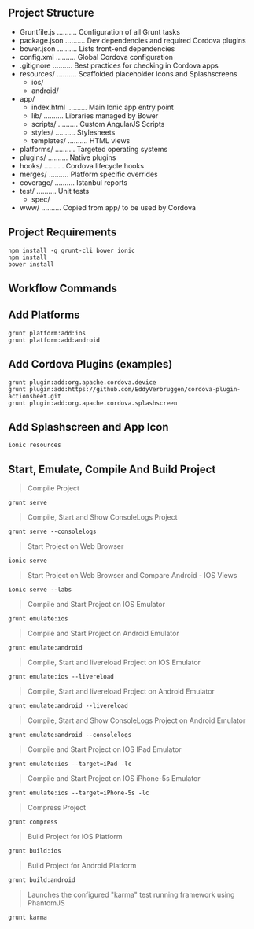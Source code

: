 ## Project Structure
  * Gruntfile.js   ..........           Configuration of all Grunt tasks
  * package.json   ..........           Dev dependencies and required Cordova plugins
  * bower.json     ..........           Lists front-end dependencies
  * config.xml     ..........           Global Cordova configuration
  * .gitignore     ..........           Best practices for checking in Cordova apps
  * resources/     ..........           Scaffolded placeholder Icons and Splashscreens
    * ios/
    * android/
  * app/
    * index.html   ..........           Main Ionic app entry point
    * lib/         ..........           Libraries managed by Bower
    * scripts/     ..........           Custom AngularJS Scripts
    * styles/      ..........           Stylesheets
    * templates/   ..........           HTML views
  * platforms/     ..........           Targeted operating systems
  * plugins/       ..........           Native plugins
  * hooks/         ..........           Cordova lifecycle hooks
  * merges/        ..........           Platform specific overrides
  * coverage/      ..........           Istanbul reports
  * test/          ..........           Unit tests
    * spec/
  * www/           ..........          Copied from app/ to be used by Cordova

## Project Requirements
  ``` 
  npm install -g grunt-cli bower ionic
  npm install
  bower install
  ```

## Workflow Commands
   __Add Platforms__
   -----------------
   
  ``` 
  grunt platform:add:ios
  grunt platform:add:android
  ```
    
  __Add Cordova Plugins (examples)__
  ----------------------------------
  
  ```
  grunt plugin:add:org.apache.cordova.device
  grunt plugin:add:https://github.com/EddyVerbruggen/cordova-plugin-actionsheet.git
  grunt plugin:add:org.apache.cordova.splashscreen
  ```
   
  __Add Splashscreen and App Icon__
  ---------------------------------
  
  ``` 
  ionic resources
  ```
    
  __Start, Emulate, Compile And Build Project__
  ---------------------------------------------
  
  >Compile Project
  
  ```
  grunt serve
  ```
  
  >Compile, Start and Show ConsoleLogs Project
  
  ```
  grunt serve --consolelogs
  ```
  
  >Start Project on Web Browser
  
  ```
  ionic serve
  ```
  
  >Start Project on Web Browser and Compare Android - IOS Views
  
  ```
  ionic serve --labs
  ```
  
  >Compile and Start Project on IOS Emulator
  
  ```
  grunt emulate:ios
  ```
  
  >Compile and Start Project on Android Emulator
  
  ```
  grunt emulate:android
  ```
  
  >Compile, Start and livereload Project on IOS Emulator
  
  ```
  grunt emulate:ios --livereload
  ```
  
  >Compile, Start and livereload Project on Android Emulator
  
  ```
  grunt emulate:android --livereload
  ```
  
  >Compile, Start and Show ConsoleLogs Project on Android Emulator
  
  ```
  grunt emulate:android --consolelogs
  ```
  
  >Compile and Start Project on IOS IPad Emulator
  
  ```
  grunt emulate:ios --target=iPad -lc
  ```
  
  >Compile and Start Project on IOS iPhone-5s Emulator
  
  ```
  grunt emulate:ios --target=iPhone-5s -lc
  ```
  
  >Compress Project
  
  ```
  grunt compress
  ```
  
  >Build Project for IOS Platform
  
  ```
  grunt build:ios
  ```
  
  >Build Project for Android Platform
  
  ```
  grunt build:android
  ```
  
  >Launches the configured "karma" test running framework using PhantomJS
  
  ```
  grunt karma
  ```

